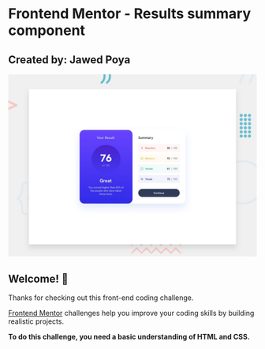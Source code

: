# Frontend Mentor - Results summary component

## Created by: Jawed Poya
![Design preview for the Results summary component coding challenge](./design/desktop-preview.jpg)


## Welcome! 👋

Thanks for checking out this front-end coding challenge.

[Frontend Mentor](https://www.frontendmentor.io) challenges help you improve your coding skills by building realistic projects.

**To do this challenge, you need a basic understanding of HTML and CSS.**
